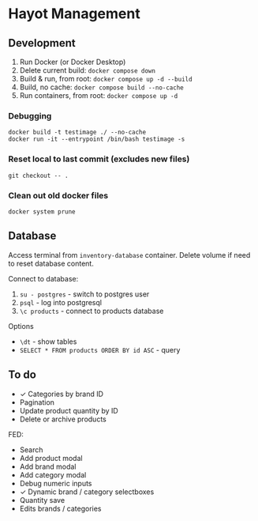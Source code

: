 # Hayot Management

## Development

1. Run Docker (or Docker Desktop)
1. Delete current build: `docker compose down`
1. Build & run, from root: `docker compose up -d --build`
1. Build, no cache: `docker compose build --no-cache`
1. Run containers, from root: `docker compose up -d`

### Debugging

```
docker build -t testimage ./ --no-cache
docker run -it --entrypoint /bin/bash testimage -s
```

### Reset local to last commit (excludes new files) 

`git checkout -- .`

### Clean out old docker files

`docker system prune`

## Database

Access terminal from `inventory-database` container. Delete volume if need to reset database content.

Connect to database:

1. `su - postgres` - switch to postgres user
1. `psql` - log into postgresql 
1. `\c products` - connect to products database

Options

- `\dt` - show tables
- `SELECT * FROM products ORDER BY id ASC` - query

## To do

- ✓ Categories by brand ID
- Pagination
- Update product quantity by ID
- Delete or archive products

FED:
- Search
- Add product modal
- Add brand modal
- Add category modal
- Debug numeric inputs
- ✓ Dynamic brand / category selectboxes
- Quantity save
- Edits brands / categories